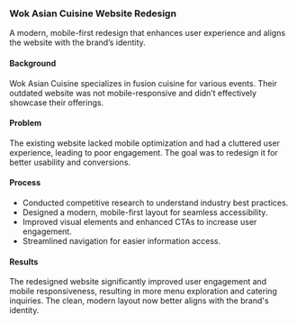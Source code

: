 ### **Wok Asian Cuisine Website Redesign**
A modern, mobile-first redesign that enhances user experience and aligns the website with the brand’s identity.

#### **Background**
Wok Asian Cuisine specializes in fusion cuisine for various events. Their outdated website was not mobile-responsive and didn’t effectively showcase their offerings.

#### **Problem**
The existing website lacked mobile optimization and had a cluttered user experience, leading to poor engagement. The goal was to redesign it for better usability and conversions.

#### **Process**
- Conducted competitive research to understand industry best practices.
- Designed a modern, mobile-first layout for seamless accessibility.
- Improved visual elements and enhanced CTAs to increase user engagement.
- Streamlined navigation for easier information access.

#### **Results**
The redesigned website significantly improved user engagement and mobile responsiveness, resulting in more menu exploration and catering inquiries. The clean, modern layout now better aligns with the brand's identity.

